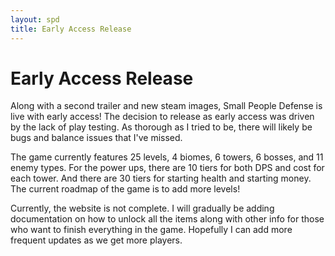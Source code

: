 ```yaml
---
layout: spd
title: Early Access Release
---
```


# Early Access Release

Along with a second trailer and new steam images, Small People Defense is live with early access! The decision to release as early access was driven by the lack of play testing. As thorough as I tried to be, there will likely be bugs and balance issues that I've missed.

The game currently features 25 levels, 4 biomes, 6 towers, 6 bosses, and 11 enemy types. For the power ups, there are 10 tiers for both DPS and cost for each tower. And there are 30 tiers for starting health and starting money. The current roadmap of the game is to add more levels!

Currently, the website is not complete. I will gradually be adding documentation on how to unlock all the items along with other info for those who want to finish everything in the game. Hopefully I can add more frequent updates as we get more players.
